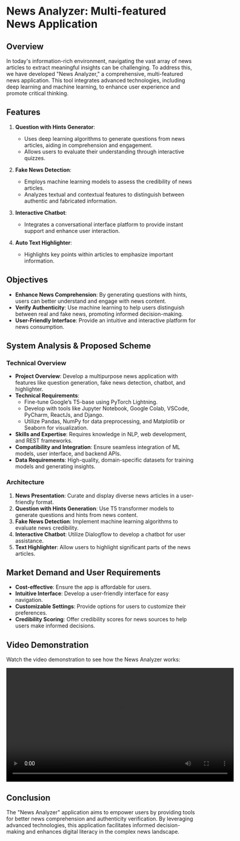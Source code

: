 # News Analyzer: Multi-featured News Application

## Overview

In today's information-rich environment, navigating the vast array of news articles to extract meaningful insights can be challenging. To address this, we have developed "News Analyzer," a comprehensive, multi-featured news application. This tool integrates advanced technologies, including deep learning and machine learning, to enhance user experience and promote critical thinking.

## Features

1. **Question with Hints Generator**:
   - Uses deep learning algorithms to generate questions from news articles, aiding in comprehension and engagement.
   - Allows users to evaluate their understanding through interactive quizzes.

2. **Fake News Detection**:
   - Employs machine learning models to assess the credibility of news articles.
   - Analyzes textual and contextual features to distinguish between authentic and fabricated information.

3. **Interactive Chatbot**:
   - Integrates a conversational interface platform to provide instant support and enhance user interaction.

4. **Auto Text Highlighter**:
   - Highlights key points within articles to emphasize important information.

## Objectives

- **Enhance News Comprehension**: By generating questions with hints, users can better understand and engage with news content.
- **Verify Authenticity**: Use machine learning to help users distinguish between real and fake news, promoting informed decision-making.
- **User-Friendly Interface**: Provide an intuitive and interactive platform for news consumption.

## System Analysis & Proposed Scheme

### Technical Overview

- **Project Overview**: Develop a multipurpose news application with features like question generation, fake news detection, chatbot, and highlighter.
- **Technical Requirements**:
  - Fine-tune Google’s T5-base using PyTorch Lightning.
  - Develop with tools like Jupyter Notebook, Google Colab, VSCode, PyCharm, ReactJs, and Django.
  - Utilize Pandas, NumPy for data preprocessing, and Matplotlib or Seaborn for visualization.
- **Skills and Expertise**: Requires knowledge in NLP, web development, and REST frameworks.
- **Compatibility and Integration**: Ensure seamless integration of ML models, user interface, and backend APIs.
- **Data Requirements**: High-quality, domain-specific datasets for training models and generating insights.

### Architecture

1. **News Presentation**: Curate and display diverse news articles in a user-friendly format.
2. **Question with Hints Generation**: Use T5 transformer models to generate questions and hints from news content.
3. **Fake News Detection**: Implement machine learning algorithms to evaluate news credibility.
4. **Interactive Chatbot**: Utilize Dialogflow to develop a chatbot for user assistance.
5. **Text Highlighter**: Allow users to highlight significant parts of the news articles.

## Market Demand and User Requirements

- **Cost-effective**: Ensure the app is affordable for users.
- **Intuitive Interface**: Develop a user-friendly interface for easy navigation.
- **Customizable Settings**: Provide options for users to customize their preferences.
- **Credibility Scoring**: Offer credibility scores for news sources to help users make informed decisions.

## Video Demonstration

Watch the video demonstration to see how the News Analyzer works:

<video width="600" controls>
  <source src="demo.mp4" type="video/mp4">
  Your browser does not support the video tag.
</video>

## Conclusion

The "News Analyzer" application aims to empower users by providing tools for better news comprehension and authenticity verification. By leveraging advanced technologies, this application facilitates informed decision-making and enhances digital literacy in the complex news landscape.
